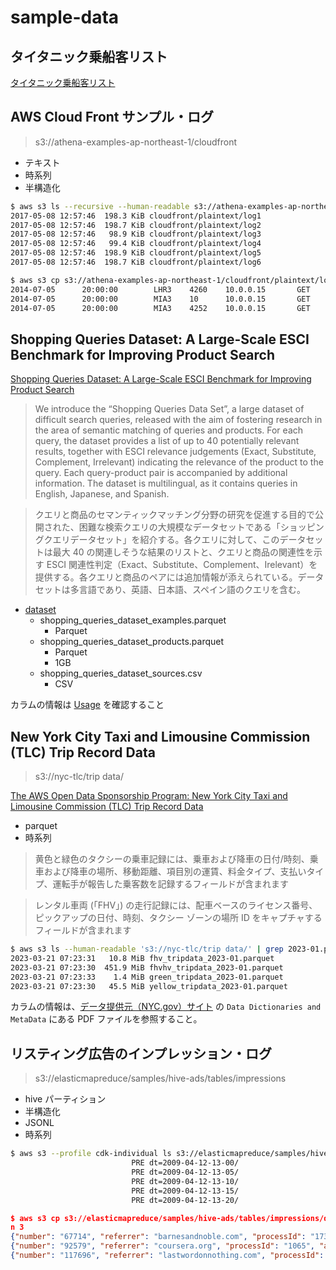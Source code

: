 # sample-data

## タイタニック乗船客リスト

[タイタニック乗船客リスト](./titanic-passengers/)

## AWS Cloud Front サンプル・ログ

> s3://athena-examples-ap-northeast-1/cloudfront

- テキスト
- 時系列
- 半構造化

```sh
$ aws s3 ls --recursive --human-readable s3://athena-examples-ap-northeast-1/cloudfront
2017-05-08 12:57:46  198.3 KiB cloudfront/plaintext/log1
2017-05-08 12:57:46  198.7 KiB cloudfront/plaintext/log2
2017-05-08 12:57:46   98.9 KiB cloudfront/plaintext/log3
2017-05-08 12:57:46   99.4 KiB cloudfront/plaintext/log4
2017-05-08 12:57:46  198.9 KiB cloudfront/plaintext/log5
2017-05-08 12:57:46  198.7 KiB cloudfront/plaintext/log6
```

```sh
$ aws s3 cp s3://athena-examples-ap-northeast-1/cloudfront/plaintext/log1 - | cat | head -n 3
2014-07-05      20:00:00        LHR3    4260    10.0.0.15       GET     eabcd12345678.cloudfront.net    /test-image-1.jpeg      200     -       Mozilla/5.0%20(MacOS;%20U;%20Windows%20NT%205.1;%20en-US;%20rv:1.9.0.9)%20Gecko/2009040821%20IE/3.0.9
2014-07-05      20:00:00        MIA3    10      10.0.0.15       GET     eabcd12345678.cloudfront.net    /test-image-1.jpeg      304     -       Mozilla/5.0%20(Linux;%20U;%20Windows%20NT%205.1;%20en-US;%20rv:1.9.0.9)%20Gecko/2009040821%20Chrome/3.0.9
2014-07-05      20:00:00        MIA3    4252    10.0.0.15       GET     eabcd12345678.cloudfront.net    /test-image-3.jpeg      200     -       Mozilla/5.0%20(Android;%20U;%20Windows%20NT%205.1;%20en-US;%20rv:1.9.0.9)%20Gecko/2009040821%20Opera/3.0.9
```

## Shopping Queries Dataset: A Large-Scale ESCI Benchmark for Improving Product Search

[Shopping Queries Dataset: A Large-Scale ESCI Benchmark for Improving Product Search](https://github.com/amazon-science/esci-data)

> We introduce the “Shopping Queries Data Set”, a large dataset of difficult search queries, released with the aim of fostering research in the area of semantic matching of queries and products. For each query, the dataset provides a list of up to 40 potentially relevant results, together with ESCI relevance judgements (Exact, Substitute, Complement, Irrelevant) indicating the relevance of the product to the query. Each query-product pair is accompanied by additional information. The dataset is multilingual, as it contains queries in English, Japanese, and Spanish.

> クエリと商品のセマンティックマッチング分野の研究を促進する目的で公開された、困難な検索クエリの大規模なデータセットである「ショッピングクエリデータセット」を紹介する。各クエリに対して、このデータセットは最大 40 の関連しそうな結果のリストと、クエリと商品の関連性を示す ESCI 関連性判定（Exact、Substitute、Complement、Irelevant）を提供する。各クエリと商品のペアには追加情報が添えられている。データセットは多言語であり、英語、日本語、スペイン語のクエリを含む。

- [dataset](https://github.com/amazon-science/esci-data/tree/main/shopping_queries_dataset)
  - shopping_queries_dataset_examples.parquet
    - Parquet
  - shopping_queries_dataset_products.parquet
    - Parquet
    - 1GB
  - shopping_queries_dataset_sources.csv
    - CSV

カラムの情報は [Usage](https://github.com/amazon-science/esci-data?tab=readme-ov-file#usage) を確認すること

## New York City Taxi and Limousine Commission (TLC) Trip Record Data

> s3://nyc-tlc/trip data/

[The AWS Open Data Sponsorship Program: New York City Taxi and Limousine Commission (TLC) Trip Record Data](https://aws.amazon.com/marketplace/pp/prodview-okyonroqg5b2u#resources)

- parquet
- 時系列

> 黄色と緑色のタクシーの乗車記録には、乗車および降車の日付/時刻、乗車および降車の場所、移動距離、項目別の運賃、料金タイプ、支払いタイプ、運転手が報告した乗客数を記録するフィールドが含まれます

> レンタル車両 (「FHV」) の走行記録には、配車ベースのライセンス番号、ピックアップの日付、時刻、タクシー ゾーンの場所 ID をキャプチャするフィールドが含まれます

```sh
$ aws s3 ls --human-readable 's3://nyc-tlc/trip data/' | grep 2023-01.parquet
2023-03-21 07:23:31   10.8 MiB fhv_tripdata_2023-01.parquet
2023-03-21 07:23:30  451.9 MiB fhvhv_tripdata_2023-01.parquet
2023-03-21 07:23:33    1.4 MiB green_tripdata_2023-01.parquet
2023-03-21 07:23:30   45.5 MiB yellow_tripdata_2023-01.parquet
```

カラムの情報は、[データ提供元（NYC.gov）サイト](https://www.nyc.gov/site/tlc/about/tlc-trip-record-data.page) の `Data Dictionaries and MetaData` にある PDF ファイルを参照すること。

## リスティング広告のインプレッション・ログ

> s3://elasticmapreduce/samples/hive-ads/tables/impressions

- hive パーティション
- 半構造化
- JSONL
- 時系列

```sh
$ aws s3 --profile cdk-individual ls s3://elasticmapreduce/samples/hive-ads/tables/impressions/ | head -n 5
                           PRE dt=2009-04-12-13-00/
                           PRE dt=2009-04-12-13-05/
                           PRE dt=2009-04-12-13-10/
                           PRE dt=2009-04-12-13-15/
                           PRE dt=2009-04-12-13-20/
```

```json
$ aws s3 cp s3://elasticmapreduce/samples/hive-ads/tables/impressions/dt=2009-04-14-13-00/ec2-0-51-75-39.amazon.com-2009-04-14-13-00.log - | head -
n 3
{"number": "67714", "referrer": "barnesandnoble.com", "processId": "1731", "adId": "jHbQTXDanFeH35aWABcv8ojPmGWi3P", "browserCookie": "jierghcdpw", "userCookie": "ijQ5rO83dpwe3IJQPAfhOO9hhN4qPA", "requestEndTime": "1239714065000", "impressionId": "ujWT6KxNd4l4AC2IwcCouFciah5bHS", "userAgent": "Mozilla/5.0 (Windows; U; Windows NT 5.1; en-US; rv:1.9.1) Gecko/20090624 Firefox/3.5", "timers": {"modelLookup":"0.3242","requestTime":"0.9436"}, "threadId": "34", "ip": "49.175.133.253", "modelId": "bxxiuxduad", "hostname": "ec2-0-51-75-39.amazon.com", "sessionId": "qPw4Jnvm0sgTxwth4RtqndSBbnuGDH", "requestBeginTime": "1239714064000"}
{"number": "92579", "referrer": "coursera.org", "processId": "1065", "adId": "k1QLH7LTw84LgVCiqJI2f0UmnE85CG", "browserCookie": "bhqcuhghei", "userCookie": "qJ8qKu8Oh5QLeBQsmr4GbFIEmuAF83", "requestEndTime": "1239714064000", "impressionId": "4gwUbsdduFM1eogBVttg110IUsJGnK", "userAgent": "Mozilla/5.0 (Windows; U; Windows NT 5.1; en-US; rv:1.8.1.20) Gecko/20081217 Firefox/2.0.0.20", "timers": {"modelLookup":"0.2968","requestTime":"0.9222"}, "threadId": "81", "ip": "52.144.233.240", "modelId": "bxxiuxduad", "hostname": "ec2-0-51-75-39.amazon.com", "sessionId": "GDnUUwcWed7EVDKQohvOd7DXUBVLvt", "requestBeginTime": "1239714063000"}
{"number": "117696", "referrer": "lastwordonnothing.com", "processId": "1359", "adId": "VwDSV7xmA2Ns6CSOf3KDBKBlRVNGjl", "browserCookie": "kfrcxtpooj", "userCookie": "Uk6rKHDXWoRDuqjC0KbSo02tKiKQUs", "requestEndTime": "1239714063000", "impressionId": "XC4oxemubWvG0LVV0FCNwgLqGfBhvm", "userAgent": "Mozilla/4.0 (compatible; MSIE 7.0; Windows NT 5.1; .NET CLR 1.1.4322; .NET CLR 2.0.50727; .NET CLR 3.0.04506.30; InfoPath.1;", "timers": {"modelLookup":"0.3824","requestTime":"0.7426"}, "threadId": "64", "ip": "52.172.179.99", "modelId": "bxxiuxduad", "hostname": "ec2-0-51-75-39.amazon.com", "sessionId": "vhwAi3xxnvp3ViaVKVch6BcqbiLfX3", "requestBeginTime": "1239714062000"}
```

